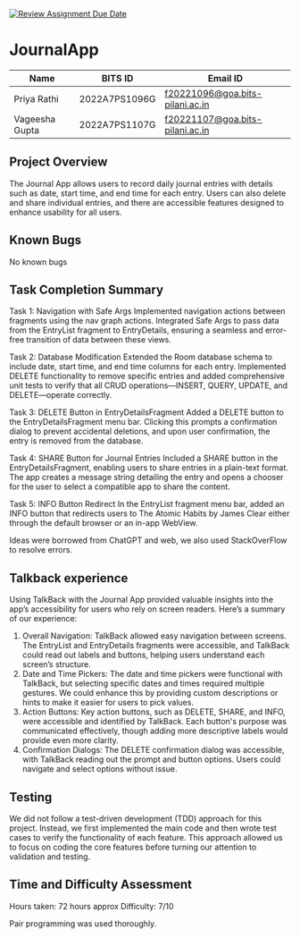 [![Review Assignment Due Date](https://classroom.github.com/assets/deadline-readme-button-22041afd0340ce965d47ae6ef1cefeee28c7c493a6346c4f15d667ab976d596c.svg)](https://classroom.github.com/a/NJdesGoS)
# JournalApp

Name            | BITS ID      |Email ID                         |
----------------|--------------|---------------------------------|
Priya Rathi     |2022A7PS1096G |f20221096@goa.bits-pilani.ac.in  |
Vageesha Gupta  |2022A7PS1107G |f20221107@goa.bits-pilani.ac.in  |

## Project Overview
The Journal App allows users to record daily journal entries with details such as date, start time, and end time for each entry. Users can also delete and share individual entries, and there are accessible features designed to enhance usability for all users.

## Known Bugs
No known bugs

## Task Completion Summary

Task 1: Navigation with Safe Args
Implemented navigation actions between fragments using the nav graph actions. Integrated Safe Args to pass data from the EntryList fragment to EntryDetails, ensuring a seamless and error-free transition of data between these views.

Task 2: Database Modification
Extended the Room database schema to include date, start time, and end time columns for each entry. Implemented DELETE functionality to remove specific entries and added comprehensive unit tests to verify that all CRUD operations—INSERT, QUERY, UPDATE, and DELETE—operate correctly.

Task 3: DELETE Button in EntryDetailsFragment
Added a DELETE button to the EntryDetailsFragment menu bar. Clicking this prompts a confirmation dialog to prevent accidental deletions, and upon user confirmation, the entry is removed from the database.

Task 4: SHARE Button for Journal Entries
Included a SHARE button in the EntryDetailsFragment, enabling users to share entries in a plain-text format. The app creates a message string detailing the entry and opens a chooser for the user to select a compatible app to share the content.

Task 5: INFO Button Redirect
In the EntryList fragment menu bar, added an INFO button that redirects users to The Atomic Habits by James Clear either through the default browser or an in-app WebView.

Ideas were borrowed from ChatGPT and web, we also used StackOverFlow to resolve errors.

## Talkback experience
Using TalkBack with the Journal App provided valuable insights into the app’s accessibility for users who rely on screen readers. Here’s a summary of our experience:

1. Overall Navigation: TalkBack allowed easy navigation between screens. The EntryList and EntryDetails fragments were accessible, and TalkBack could read out labels and buttons, helping users understand each screen’s structure.
2. Date and Time Pickers: The date and time pickers were functional with TalkBack, but selecting specific dates and times required multiple gestures. We could enhance this by providing custom descriptions or hints to make it easier for users to pick values.
3. Action Buttons: Key action buttons, such as DELETE, SHARE, and INFO, were accessible and identified by TalkBack. Each button's purpose was communicated effectively, though adding more descriptive labels would provide even more clarity.
4. Confirmation Dialogs: The DELETE confirmation dialog was accessible, with TalkBack reading out the prompt and button options. Users could navigate and select options without issue.

## Testing
We did not follow a test-driven development (TDD) approach for this project. Instead, we first implemented the main code and then wrote test cases to verify the functionality of each feature. This approach allowed us to focus on coding the core features before turning our attention to validation and testing.

## Time and Difficulty Assessment
Hours taken: 72 hours approx
Difficulty: 7/10

Pair programming was used thoroughly.


